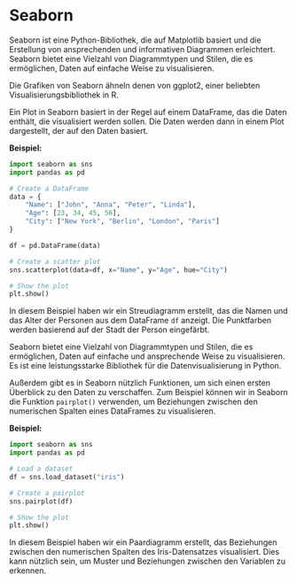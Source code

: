 # Seaborn

Seaborn ist eine Python-Bibliothek, die auf Matplotlib basiert und die Erstellung von ansprechenden und informativen Diagrammen erleichtert. Seaborn bietet eine Vielzahl von Diagrammtypen und Stilen, die es ermöglichen, Daten auf einfache Weise zu visualisieren.

Die Grafiken von Seaborn ähneln denen von ggplot2, einer beliebten Visualisierungsbibliothek in R.

Ein Plot in Seaborn basiert in der Regel auf einem DataFrame, das die Daten enthält, die visualisiert werden sollen. Die Daten werden dann in einem Plot dargestellt, der auf den Daten basiert.

**Beispiel:**

```python
import seaborn as sns
import pandas as pd

# Create a DataFrame
data = {
    "Name": ["John", "Anna", "Peter", "Linda"],
    "Age": [23, 34, 45, 56],
    "City": ["New York", "Berlin", "London", "Paris"]
}

df = pd.DataFrame(data)

# Create a scatter plot
sns.scatterplot(data=df, x="Name", y="Age", hue="City")

# Show the plot
plt.show()
```

In diesem Beispiel haben wir ein Streudiagramm erstellt, das die Namen und das Alter der Personen aus dem DataFrame `df` anzeigt. Die Punktfarben werden basierend auf der Stadt der Person eingefärbt.

Seaborn bietet eine Vielzahl von Diagrammtypen und Stilen, die es ermöglichen, Daten auf einfache und ansprechende Weise zu visualisieren. Es ist eine leistungsstarke Bibliothek für die Datenvisualisierung in Python.

Außerdem gibt es in Seaborn nützlich Funktionen, um sich einen ersten Überblick zu den Daten zu verschaffen. Zum Beispiel können wir in Seaborn die Funktion `pairplot()` verwenden, um Beziehungen zwischen den numerischen Spalten eines DataFrames zu visualisieren.

**Beispiel:**

```python
import seaborn as sns
import pandas as pd

# Load a dataset
df = sns.load_dataset("iris")

# Create a pairplot
sns.pairplot(df)

# Show the plot
plt.show()
```

In diesem Beispiel haben wir ein Paardiagramm erstellt, das Beziehungen zwischen den numerischen Spalten des Iris-Datensatzes visualisiert. Dies kann nützlich sein, um Muster und Beziehungen zwischen den Variablen zu erkennen.